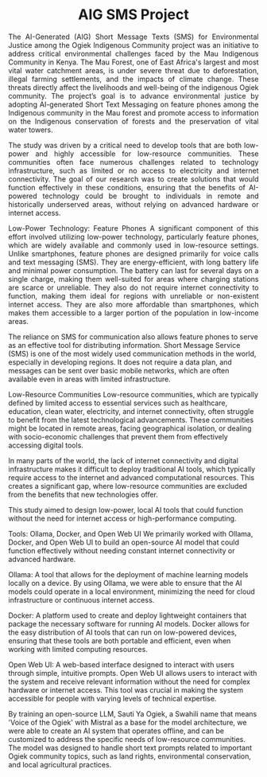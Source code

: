 <h1 align="center"> AIG SMS Project</h1>
<p align="justify"> The AI-Generated (AIG) Short Message Texts (SMS) for Environmental Justice among the Ogiek Indigenous Community project was an initiative to address critical environmental challenges faced by the Mau Indigenous Community in Kenya. The Mau Forest, one of East Africa's largest and most vital water catchment areas, is under severe threat due to deforestation, illegal farming settlements, and the impacts of climate change. These threats directly affect the livelihoods and well-being of the indigenous Ogiek community. The project’s goal is to advance environmental justice by adopting AI-generated Short Text Messaging on feature phones among the Indigenous community in the Mau forest and promote access to information on the Indigenous conservation of forests and the preservation of vital water towers.</h3>

<p align="justify"> The study was driven by a critical need to develop tools that are both low-power and highly accessible for low-resource communities. These communities often face numerous challenges related to technology infrastructure, such as limited or no access to electricity and internet connectivity. The goal of our research was to create solutions that would function effectively in these conditions, ensuring that the benefits of AI-powered technology could be brought to individuals in remote and historically underserved areas, without relying on advanced hardware or internet access.</h3>
<p align="justify">

  <p align="justify"> Low-Power Technology: Feature Phones
A significant component of this effort involved utilizing low-power technology, particularly feature phones, which are widely available and commonly used in low-resource settings. Unlike smartphones, feature phones are designed primarily for voice calls and text messaging (SMS). They are energy-efficient, with long battery life and minimal power consumption. The battery can last for several days on a single charge, making them well-suited for areas where charging stations are scarce or unreliable. They also do not require internet connectivity to function, making them ideal for regions with unreliable or non-existent internet access. They are also more affordable than smartphones, which makes them accessible to a larger portion of the population in low-income areas.

The reliance on SMS for communication also allows feature phones to serve as an effective tool for distributing information. Short Message Service (SMS) is one of the most widely used communication methods in the world, especially in developing regions. It does not require a data plan, and messages can be sent over basic mobile networks, which are often available even in areas with limited infrastructure.

Low-Resource Communities
Low-resource communities, which are typically defined by limited access to essential services such as healthcare, education, clean water, electricity, and internet connectivity, often struggle to benefit from the latest technological advancements. These communities might be located in remote areas, facing geographical isolation, or dealing with socio-economic challenges that prevent them from effectively accessing digital tools. 

In many parts of the world, the lack of internet connectivity and digital infrastructure makes it difficult to deploy traditional AI tools, which typically require access to the internet and advanced computational resources. This creates a significant gap, where low-resource communities are excluded from the benefits that new technologies offer.

This study aimed to design low-power, local AI tools that could function without the need for internet access or high-performance computing. 

Tools:  Ollama, Docker, and Open Web UI
We primarily worked with Ollama, Docker, and Open Web UI to build an open-source AI model that could function effectively without needing constant internet connectivity or advanced hardware.

Ollama: A tool that allows for the deployment of machine learning models locally on a device. By using Ollama, we were able to ensure that the AI models could operate in a local environment, minimizing the need for cloud infrastructure or continuous internet access.

Docker: A platform used to create and deploy lightweight containers that package the necessary software for running AI models. Docker allows for the easy distribution of AI tools that can run on low-powered devices, ensuring that these tools are both portable and efficient, even when working with limited computing resources.

Open Web UI: A web-based interface designed to interact with users through simple, intuitive prompts. Open Web UI allows users to interact with the system and receive relevant information without the need for complex hardware or internet access. This tool was crucial in making the system accessible for people with varying levels of technical expertise.

By training an open-source LLM, Sauti Ya Ogiek, a Swahili name that means 'Voice of the Ogiek' with Mistral as a base for the model architecture, we were able to create an AI system that operates offline, and can be customized to address the specific needs of low-resource communities. The model was designed to handle short text prompts related to important Ogiek community topics, such as land rights, environmental conservation, and local agricultural practices.</h3>
<p align="justify">
</p>
